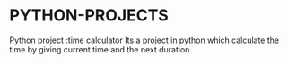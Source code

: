 # PYTHON-PROJECTS
Python project :time calculator
Its a project in python which calculate the time by giving current time and the next duration
